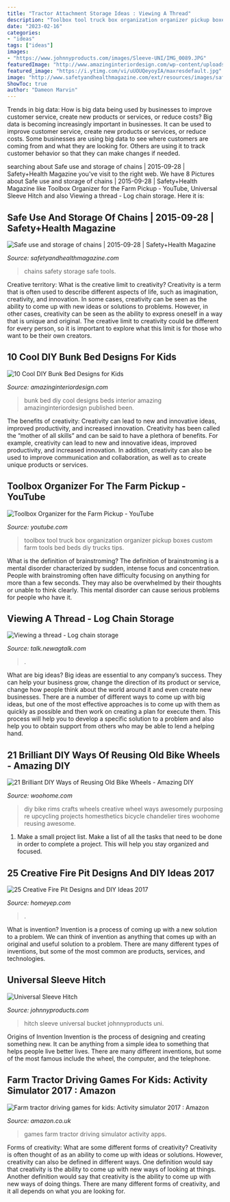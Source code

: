 ```yaml
---
title: "Tractor Attachment Storage Ideas : Viewing A Thread"
description: "Toolbox tool truck box organization organizer pickup boxes custom farm tools bed beds diy trucks tips"
date: "2023-02-16"
categories:
- "ideas"
tags: ["ideas"]
images:
- "https://www.johnnyproducts.com/images/Sleeve-UNI/IMG_0089.JPG"
featuredImage: "http://www.amazinginteriordesign.com/wp-content/uploads/2016/06/10-cool-diy-bunk-bed-ideas-kids-11.jpg"
featured_image: "https://i.ytimg.com/vi/uUOUQeyoyIA/maxresdefault.jpg"
image: "http://www.safetyandhealthmagazine.com/ext/resources/images/safety-tips/Chains.jpg?1441223481"
ShowToc: true
author: "Dameon Marvin"
---
```



Trends in big data: How is big data being used by businesses to improve customer service, create new products or services, or reduce costs?
Big data is becoming increasingly important in businesses. It can be used to improve customer service, create new products or services, or reduce costs. Some businesses are using big data to see where customers are coming from and what they are looking for. Others are using it to track customer behavior so that they can make changes if needed.

	

		
searching about Safe use and storage of chains | 2015-09-28 | Safety+Health Magazine you've visit to the right web. We have 8 Pictures about Safe use and storage of chains | 2015-09-28 | Safety+Health Magazine like Toolbox Organizer for the Farm Pickup - YouTube, Universal Sleeve Hitch and also Viewing a thread - Log chain storage. Here it is:
		
    
## Safe Use And Storage Of Chains | 2015-09-28 | Safety+Health Magazine

<img loading=lazy src="http://www.safetyandhealthmagazine.com/ext/resources/images/safety-tips/Chains.jpg?1441223481" onerror="this.onerror=null;this.src='https://tse4.mm.bing.net/th?id=OIP.e6pzqCfDrYzJElUfdZZRPQHaIk&amp;pid=15.1';" alt="Safe use and storage of chains | 2015-09-28 | Safety+Health Magazine">

_Source: safetyandhealthmagazine.com_

>chains safety storage safe tools. 

	

Creative territory: What is the creative limit to creativity?
Creativity is a term that is often used to describe different aspects of life, such as imagination, creativity, and innovation. In some cases, creativity can be seen as the ability to come up with new ideas or solutions to problems. However, in other cases, creativity can be seen as the ability to express oneself in a way that is unique and original. The creative limit to creativity could be different for every person, so it is important to explore what this limit is for those who want to be their own creators.

    
## 10 Cool DIY Bunk Bed Designs For Kids

<img loading=lazy src="http://www.amazinginteriordesign.com/wp-content/uploads/2016/06/10-cool-diy-bunk-bed-ideas-kids-11.jpg" onerror="this.onerror=null;this.src='https://tse3.mm.bing.net/th?id=OIP.1VD43lzfYM6_5fce_29oxAHaGo&amp;pid=15.1';" alt="10 Cool DIY Bunk Bed Designs for Kids">

_Source: amazinginteriordesign.com_

>bunk bed diy cool designs beds interior amazing amazinginteriordesign published been. 

	

The benefits of creativity: Creativity can lead to new and innovative ideas, improved productivity, and increased innovation.
Creativity has been called the “mother of all skills” and can be said to have a plethora of benefits. For example, creativity can lead to new and innovative ideas, improved productivity, and increased innovation. In addition, creativity can also be used to improve communication and collaboration, as well as to create unique products or services.

    
## Toolbox Organizer For The Farm Pickup - YouTube

<img loading=lazy src="https://i.ytimg.com/vi/uUOUQeyoyIA/maxresdefault.jpg" onerror="this.onerror=null;this.src='https://tse1.mm.bing.net/th?id=OIP.yh6GhGs68BBXgtvUtoDECgHaEK&amp;pid=15.1';" alt="Toolbox Organizer for the Farm Pickup - YouTube">

_Source: youtube.com_

>toolbox tool truck box organization organizer pickup boxes custom farm tools bed beds diy trucks tips. 

	

What is the definition of brainstroming?
The definition of brainstroming is a mental disorder characterized by sudden, intense focus and concentration. People with brainstroming often have difficulty focusing on anything for more than a few seconds. They may also be overwhelmed by their thoughts or unable to think clearly. This mental disorder can cause serious problems for people who have it.

    
## Viewing A Thread - Log Chain Storage

<img loading=lazy src="https://talk.newagtalk.com/forums/get-attachment.asp?action=view&amp;attachmentid=352301&amp;imagerotation=71" onerror="this.onerror=null;this.src='https://tse1.mm.bing.net/th?id=OIP.vV9bDP9dUTzlwMuH4SoHkQAAAA&amp;pid=15.1';" alt="Viewing a thread - Log chain storage">

_Source: talk.newagtalk.com_

>. 

	

What are big ideas?
Big ideas are essential to any company’s success. They can help your business grow, change the direction of its product or service, change how people think about the world around it and even create new businesses. There are a number of different ways to come up with big ideas, but one of the most effective approaches is to come up with them as quickly as possible and then work on creating a plan for execute them. This process will help you to develop a specific solution to a problem and also help you to obtain support from others who may be able to lend a helping hand.

    
## 21 Brilliant DIY Ways Of Reusing Old Bike Wheels - Amazing DIY

<img loading=lazy src="http://www.woohome.com/wp-content/uploads/2014/07/DIY-Crafts-from-Bike-Wheels-10-2.jpg" onerror="this.onerror=null;this.src='https://tse3.mm.bing.net/th?id=OIP.ulEaJYJN29kG3ShwQ5QjBAHaKY&amp;pid=15.1';" alt="21 Brilliant DIY Ways of Reusing Old Bike Wheels - Amazing DIY">

_Source: woohome.com_

>diy bike rims crafts wheels creative wheel ways awesomely purposing re upcycling projects homesthetics bicycle chandelier tires woohome reusing awesome. 

	

1. Make a small project list. Make a list of all the tasks that need to be done in order to complete a project. This will help you stay organized and focused. 

    
## 25 Creative Fire Pit Designs And DIY Ideas 2017

<img loading=lazy src="https://homeyep.com/wp-content/uploads/2017/02/fire-pit-ideas/11-fire-pit-designs-diy-ideas.jpg" onerror="this.onerror=null;this.src='https://tse2.mm.bing.net/th?id=OIP.JGWNAZh70w4qSc30mEVUKgHaRZ&amp;pid=15.1';" alt="25 Creative Fire Pit Designs and DIY Ideas 2017">

_Source: homeyep.com_

>. 

	

What is invention?
Invention is a process of coming up with a new solution to a problem. We can think of invention as anything that comes up with an original and useful solution to a problem. There are many different types of inventions, but some of the most common are products, services, and technologies.

    
## Universal Sleeve Hitch

<img loading=lazy src="https://www.johnnyproducts.com/images/Sleeve-UNI/IMG_0089.JPG" onerror="this.onerror=null;this.src='https://tse1.mm.bing.net/th?id=OIP.-Ekmy-_ipaZlUOZd1aeUnwHaFj&amp;pid=15.1';" alt="Universal Sleeve Hitch">

_Source: johnnyproducts.com_

>hitch sleeve universal bucket johnnyproducts uni. 

	

Origins of Invention
Invention is the process of designing and creating something new. It can be anything from a simple idea to something that helps people live better lives. There are many different inventions, but some of the most famous include the wheel, the computer, and the telephone.

    
## Farm Tractor Driving Games For Kids: Activity Simulator 2017 : Amazon

<img loading=lazy src="https://images-eu.ssl-images-amazon.com/images/I/91wRIkzqYrL.png" onerror="this.onerror=null;this.src='https://tse1.mm.bing.net/th?id=OIP.ubePjTLCW41rjGdyzRXmpgHaL2&amp;pid=15.1';" alt="Farm tractor driving games for kids: Activity simulator 2017 : Amazon">

_Source: amazon.co.uk_

>games farm tractor driving simulator activity apps. 

	

Forms of creativity: What are some different forms of creativity?
Creativity is often thought of as an ability to come up with ideas or solutions. However, creativity can also be defined in different ways. One definition would say that creativity is the ability to come up with new ways of looking at things. Another definition would say that creativity is the ability to come up with new ways of doing things. There are many different forms of creativity, and it all depends on what you are looking for.

